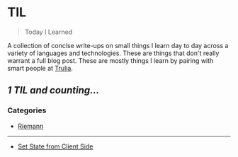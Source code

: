 # TIL

> Today I Learned

A collection of concise write-ups on small things I learn day to day across a
variety of languages and technologies. These are things that don't really
warrant a full blog post. These are mostly things I learn by pairing with
smart people at [Trulia](http://trulia.com/).

_1 TIL and counting..._
---

### Categories

* [Riemann](#riemann)

---

- [Set State from Client Side](riemann/set-state-from-client-side.md)
